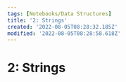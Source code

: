 ```yaml
---
tags: [Notebooks/Data Structures]
title: '2: Strings'
created: '2022-08-05T08:28:32.185Z'
modified: '2022-08-05T08:28:58.618Z'
---
```


# 2: Strings

